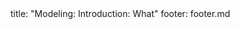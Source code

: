 <frontmatter>
title: "Modeling: Introduction: What"
footer: footer.md
</frontmatter>

<include src="unit-inPage-asFlat.md" boilerplate />
